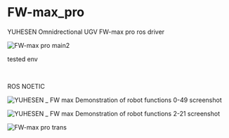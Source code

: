 # FW-max_pro
YUHESEN Omnidrectional UGV FW-max pro ros driver

![FW-max pro main2](https://github.com/RLmodel/FW-max_pro/assets/32663016/3f21714b-cbf3-4c4d-bbf2-54e0334751be)


tested env

<br/>

ROS NOETIC


![YUHESEN _ FW max Demonstration of robot functions 0-49 screenshot](https://github.com/RLmodel/FW-max_pro/assets/32663016/e8e05522-ea13-4c7e-8565-f1382aeb61f7)

![YUHESEN _ FW max Demonstration of robot functions 2-21 screenshot](https://github.com/RLmodel/FW-max_pro/assets/32663016/d67d85ca-d82e-4e7c-8ec8-7a1a76e13c17)

![FW-max pro trans](https://github.com/RLmodel/FW-max_pro/assets/32663016/adf93b97-11a0-47a0-92b4-db3f30a9c3aa)
